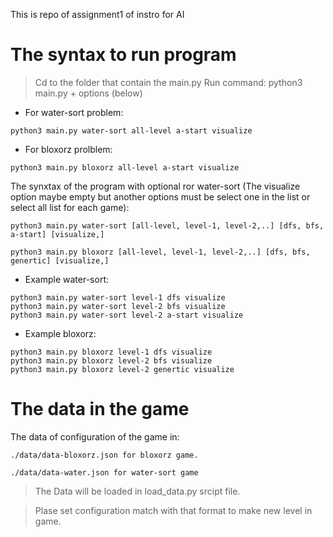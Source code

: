 This is repo of assignment1 of instro for AI
# The syntax to run program
> Cd to the folder that contain the main.py
> Run command: python3 main.py + options (below)
- For water-sort problem:
```
python3 main.py water-sort all-level a-start visualize
```
- For bloxorz prolblem:
```
python3 main.py bloxorz all-level a-start visualize
```

The synxtax of the program with optional ror water-sort (The visualize option maybe empty but another options must be select one in the list or select all list for each game):
```
python3 main.py water-sort [all-level, level-1, level-2,..] [dfs, bfs, a-start] [visualize,]

python3 main.py bloxorz [all-level, level-1, level-2,..] [dfs, bfs, genertic] [visualize,]
```

- Example water-sort:

```
python3 main.py water-sort level-1 dfs visualize
python3 main.py water-sort level-2 bfs visualize
python3 main.py water-sort level-2 a-start visualize
```


- Example bloxorz:
```
python3 main.py bloxorz level-1 dfs visualize
python3 main.py bloxorz level-2 bfs visualize
python3 main.py bloxorz level-2 genertic visualize
```
# The data in the game
The data of configuration of the game in:

`./data/data-bloxorz.json for bloxorz game.`

`./data/data-water.json for water-sort game`

> The Data will be loaded in load_data.py srcipt file. 

> Plase set configuration match with that format to make new level in game.